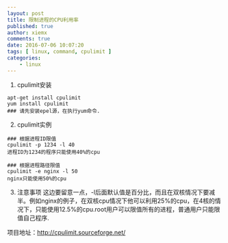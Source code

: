 ```yaml
---
layout: post
title: 限制进程的CPU利用率
published: true
author: xiemx
comments: true
date: 2016-07-06 10:07:20
tags: [ linux, command, cpulimit ]
categories:
    - linux
---
```


1. cpulimit安装

```shell
apt-get install cpulimit
yum install cpulimit
### 请先安装epel源，在执行yum命令.
```

2. cpulimit实例

```
### 根据进程ID限值
cpulimit -p 1234 -l 40
进程ID为1234的程序只能使用40%的cpu

### 根据进程路径限值
cpulimit -e nginx -l 50
nginx只能使用50%的cpu
```

3. 注意事项
这边要留意一点，-l后面默认值是百分比，而且在双核情况下要减半。例如nginx的例子，在双核cpu情况下他可以利用25%的cpu，在4核的情况下，只能使用12.5%的cpu.root用户可以限值所有的进程，普通用户只能限值自己程序.

项目地址：http://cpulimit.sourceforge.net/